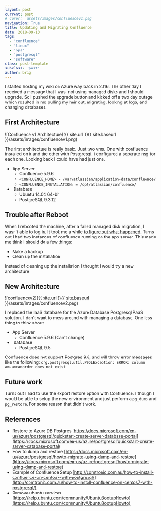 ```yaml
---
layout: post
current: post
# cover:  assets/images/confluencev1.png
navigation: True
title: Updating and Migrating Confluence
date: 2018-09-13
tags:
  - "confluence"
  - "linux"
  - "ops"
  - "postgresql"
  - "software"
class: post-template
subclass: 'post'
author: brig
---
```


I started hosting my wiki on Azure way back in 2016. The other day I received a message that I was  not using managed disks and I should upgrade. So I pushed the upgrade button and kicked off a two day outage which resulted in me pulling my hair out, migrating, looking at logs, and changing databases.

## First Architecture

![Confluence v1 Architecture]({{ site.url }}{{ site.baseurl }}/assets/images/confluencev1.png)

The first architecture is really basic. Just two vms. One with confluence installed on it and the other with Postgresql. I configured a separate nsg for each one. Looking back I could have had just one.

- App Server
    - Confluence 5.9.6
    - `<CONFLUENCE_HOME> = /var/atlassian/application-data/confluence/`
    - `<CONFLUENCE_INSTALLATION> = /opt/atlassian/confluence/`
-  Database
    - Ubuntu 14.04 64-bit
    - PostgreSQL 9.3.12

## Trouble after Reboot

When I rebooted the machine, after a failed managed disk migration, I wasn't able to log in. It took me a while [to figure out what happened](https://community.atlassian.com/t5/Confluence-questions/Failed-to-Login-after-Reboot-Confluence-5-9-6/qaq-p/889565). Turns out I had two instances of confluence running on the app server. This made me think I should do a few things:

- Make a backup
- Clean up the installation

Instead of cleaning up the installation I thought I would try a new architecture

## New Architecture

![confluencev2]({{ site.url }}{{ site.baseurl }}/assets/images/confluencev2.png)

I replaced the IaaS database for the Azure Database Postgresql PaaS solution. I don't want to mess around with managing a database. One less thing to think about.

- App Server
    - Confluence 5.9.6 (Can't change)
-  Database
    - PostgreSQL 9.5

Confluence does not support Postgres 9.6, and will throw error messages like the following: `org.postgresql.util.PSQLException: ERROR: column am.amcanorder does not exist`

## Future work

Turns out I had to use the export restore option with Confluence. I though I would be able to setup the new environment and just perform a `pg_dump` and `pg_restore`. For some reason that didn't work.

## References

- Restore to Azure DB Postgres [https://docs.microsoft.com/en-us/azure/postgresql/quickstart-create-server-database-portal](https://docs.microsoft.com/en-us/azure/postgresql/quickstart-create-server-database-portal)
- How to dump and restore [https://docs.microsoft.com/en-us/azure/postgresql/howto-migrate-using-dump-and-restore](https://docs.microsoft.com/en-us/azure/postgresql/howto-migrate-using-dump-and-restore)
- Example of Confluence Setup [http://comtronic.com.au/how-to-install-confluence-on-centos7-with-postgresql/](http://comtronic.com.au/how-to-install-confluence-on-centos7-with-postgresql/)
- Remove ubuntu services [https://help.ubuntu.com/community/UbuntuBootupHowto](https://help.ubuntu.com/community/UbuntuBootupHowto)
